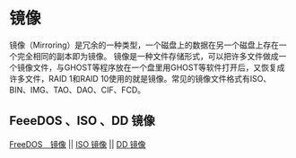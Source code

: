 # 镜像

镜像（Mirroring）是冗余的一种类型，一个磁盘上的数据在另一个磁盘上存在一个完全相同的副本即为镜像。
镜像是一种文件存储形式，可以把许多文件做成一个镜像文件，与GHOST等程序放在一个盘里用GHOST等软件打开后，又恢复成许多文件，RAID 1和RAID 10使用的就是镜像。常见的镜像文件格式有ISO、BIN、IMG、TAO、DAO、CIF、FCD。

## FeeeDOS 、ISO 、DD 镜像

[FreeDOS　镜像](./FreeDOS.md)  ||  [ISO 镜像](./ISO.md)  ||  [DD 镜像](./DD.md)